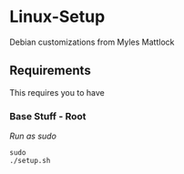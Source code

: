 # Linux-Setup
Debian customizations from Myles Mattlock
 
## Requirements
This requires you to have 

### Base Stuff - Root

_Run as sudo_
```
sudo 
./setup.sh
```